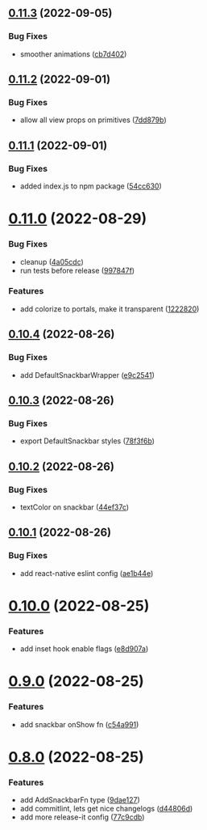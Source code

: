 

## [0.11.3](https://github.com/Kingstinct/react/compare/v0.11.2...v0.11.3) (2022-09-05)


### Bug Fixes

* smoother animations ([cb7d402](https://github.com/Kingstinct/react/commit/cb7d402f86f149deb35d0d414abd2a2f17f747a5))

## [0.11.2](https://github.com/Kingstinct/react/compare/v0.11.1...v0.11.2) (2022-09-01)


### Bug Fixes

* allow all view props on primitives ([7dd879b](https://github.com/Kingstinct/react/commit/7dd879b1a94f6e978807ea039a7ec03451fee536))

## [0.11.1](https://github.com/Kingstinct/react/compare/v0.11.0...v0.11.1) (2022-09-01)


### Bug Fixes

* added index.js to npm package ([54cc630](https://github.com/Kingstinct/react/commit/54cc630d5f6fd7101b656e21a54429b4152b6e92))

# [0.11.0](https://github.com/Kingstinct/react/compare/v0.10.4...v0.11.0) (2022-08-29)


### Bug Fixes

* cleanup ([4a05cdc](https://github.com/Kingstinct/react/commit/4a05cdc12aa0d45c8827604c4d2381172454bebb))
* run tests before release ([997847f](https://github.com/Kingstinct/react/commit/997847f7bc3f4e9ead7f10b044337601eae49ff0))


### Features

* add colorize to portals, make it transparent ([1222820](https://github.com/Kingstinct/react/commit/1222820d729691155ee9f1b9650138ced1c14105))

## [0.10.4](https://github.com/Kingstinct/react/compare/v0.10.3...v0.10.4) (2022-08-26)


### Bug Fixes

* add DefaultSnackbarWrapper ([e9c2541](https://github.com/Kingstinct/react/commit/e9c254157b2ebd15ac2e343a0f38c25e583e9a5e))

## [0.10.3](https://github.com/Kingstinct/react/compare/v0.10.2...v0.10.3) (2022-08-26)


### Bug Fixes

* export DefaultSnackbar styles ([78f3f6b](https://github.com/Kingstinct/react/commit/78f3f6b96b44147ffcd39dd5de2aa0dadf4eeafb))

## [0.10.2](https://github.com/Kingstinct/react/compare/v0.10.1...v0.10.2) (2022-08-26)


### Bug Fixes

* textColor on snackbar ([44ef37c](https://github.com/Kingstinct/react/commit/44ef37c854220242b3da857cfc9b74d8e383a558))

## [0.10.1](https://github.com/Kingstinct/react/compare/v0.10.0...v0.10.1) (2022-08-26)


### Bug Fixes

* add react-native eslint config ([ae1b44e](https://github.com/Kingstinct/react/commit/ae1b44e5f79369c84ea466ae4d993f5fa0ad9d90))

# [0.10.0](https://github.com/Kingstinct/react/compare/v0.9.0...v0.10.0) (2022-08-25)


### Features

* add inset hook enable flags ([e8d907a](https://github.com/Kingstinct/react/commit/e8d907aa8b86d20b7f1efa63834cff9c4759782d))

# [0.9.0](https://github.com/Kingstinct/react/compare/v0.8.0...v0.9.0) (2022-08-25)


### Features

* add snackbar onShow fn ([c54a991](https://github.com/Kingstinct/react/commit/c54a991d79c02a1ca99476a69b63fb346243cf32))

# [0.8.0](https://github.com/Kingstinct/react/compare/v0.7.0...v0.8.0) (2022-08-25)


### Features

* add AddSnackbarFn type ([9dae127](https://github.com/Kingstinct/react/commit/9dae127c491e9093a29ab7f2ca85b0c4ccbabef6))
* add commitlint, lets get nice changelogs ([d44806d](https://github.com/Kingstinct/react/commit/d44806d79b22e2822214aee9b8df6636472c0edd))
* add more release-it config ([77c9cdb](https://github.com/Kingstinct/react/commit/77c9cdb22ae37f4b5fdb487b1dc4953db3a26304))